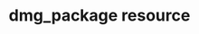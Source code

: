 ---
resource_reference: true
resources_common_guards: true
resources_common_notification: true
resources_common_properties: true
title: dmg_package resource
resource: dmg_package
aliases:
- "/resource_dmg_package.html"
menu:
  infra:
    title: dmg_package
    identifier: chef_infra/cookbook_reference/resources/dmg_package dmg_package
    parent: chef_infra/cookbook_reference/resources
resource_description_list:
- markdown: Use the **dmg_package** resource to install a package from a .dmg file.
    The resource will retrieve the dmg file from a remote URL, mount it using macOS'
    `hdidutil`, copy the application (.app directory) to the specified destination
    (`/Applications`), and detach the image using `hdiutil`. The dmg file will be
    stored in the `Chef::Config[:file_cache_path]`.
resource_new_in: '14.0'
syntax_full_code_block: |-
  dmg_package 'name' do
    accept_eula          true, false # default value: false
    allow_untrusted      true, false # default value: false
    app                  String # default value: 'name' unless specified
    checksum             String
    destination          String # default value: "/Applications"
    dmg_name             String # default value: The value passed for the application name.
    dmg_passphrase       String
    file                 String
    headers              Hash
    owner                String, Integer
    package_id           String
    source               String
    type                 String # default value: "app"
    volumes_dir          String # default value: The value passed for the application name.
    action               Symbol # defaults to :install if not specified
  end
syntax_properties_list: 
syntax_full_properties_list:
- "`dmg_package` is the resource."
- "`name` is the name given to the resource block."
- "`action` identifies which steps Chef Infra Client will take to bring the node into
  the desired state."
- "`accept_eula`, `allow_untrusted`, `app`, `checksum`, `destination`, `dmg_name`,
  `dmg_passphrase`, `file`, `headers`, `owner`, `package_id`, `source`, `type`, and
  `volumes_dir` are the properties available to this resource."
actions_list:
  :install:
    markdown: Default. Installs the application.
  :nothing:
    shortcode: resources_common_actions_nothing.md
properties_list:
- property: accept_eula
  ruby_type: true, false
  required: false
  default_value: 'false'
  description_list:
  - markdown: Specify whether to accept the EULA. Certain dmg files require acceptance
      of EULA before mounting.
- property: allow_untrusted
  ruby_type: true, false
  required: false
  default_value: 'false'
  description_list:
  - markdown: Allow installation of packages that do not have trusted certificates.
- property: app
  ruby_type: String
  required: false
  default_value: The resource block's name
  description_list:
  - markdown: The name of the application as it appears in the `/Volumes` directory
      if it differs from the resource block's name.
- property: checksum
  ruby_type: String
  required: false
  description_list:
  - markdown: The sha256 checksum of the `.dmg` file to download.
- property: destination
  ruby_type: String
  required: false
  default_value: "/Applications"
  description_list:
  - markdown: The directory to copy the `.app` into.
- property: dmg_name
  ruby_type: String
  required: false
  default_value: The value passed for the application name.
  description_list:
  - markdown: The name of the `.dmg` file if it differs from that of the app, or if
      the name has spaces.
- property: dmg_passphrase
  ruby_type: String
  required: false
  description_list:
  - markdown: Specify a passphrase to be used to decrypt the `.dmg` file during the
      mount process.
- property: file
  ruby_type: String
  required: false
  description_list:
  - markdown: The absolute path to the `.dmg` file on the local system.
- property: headers
  ruby_type: Hash
  required: false
  description_list:
  - markdown: Allows custom HTTP headers (like cookies) to be set on the `remote_file`
      resource.
- property: owner
  ruby_type: String, Integer
  required: false
  description_list:
  - markdown: The user that should own the package installation.
- property: package_id
  ruby_type: String
  required: false
  description_list:
  - markdown: The package ID that is registered with `pkgutil` when a `pkg` or `mpkg`
      is installed.
- property: source
  ruby_type: String
  required: false
  description_list:
  - markdown: The remote URL that is used to download the `.dmg` file, if specified.
- property: type
  ruby_type: String
  required: false
  default_value: app
  allowed_values: '"app", "mpkg", "pkg"'
  description_list:
  - markdown: The type of package.
- property: volumes_dir
  ruby_type: String
  required: false
  default_value: The value passed for the application name.
  description_list:
  - markdown: The directory under `/Volumes` where the `dmg` is mounted if it differs
      from the name of the `.dmg` file.
examples: |
  **Install Google Chrome via the DMG package**:

  ```ruby
  dmg_package 'Google Chrome' do
    dmg_name 'googlechrome'
    source   'https://dl-ssl.google.com/chrome/mac/stable/GGRM/googlechrome.dmg'
    checksum '7daa2dc5c46d9bfb14f1d7ff4b33884325e5e63e694810adc58f14795165c91a'
    action   :install
  end
  ```

  **Install Virtualbox from the .mpkg**:

  ```ruby
  dmg_package 'Virtualbox' do
    source 'http://dlc.sun.com.edgesuite.net/virtualbox/4.0.8/VirtualBox-4.0.8-71778-OSX.dmg'
    type   'mpkg'
  end
  ```

  **Install pgAdmin and automatically accept the EULA**:

  ```ruby
  dmg_package 'pgAdmin3' do
    source   'http://wwwmaster.postgresql.org/redir/198/h/pgadmin3/release/v1.12.3/osx/pgadmin3-1.12.3.dmg'
    checksum '9435f79d5b52d0febeddfad392adf82db9df159196f496c1ab139a6957242ce9'
    accept_eula true
  end
  ```
---